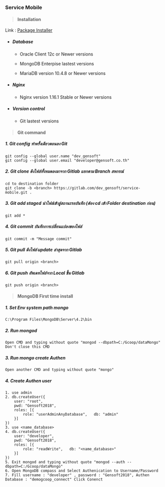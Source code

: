 ### Service Mobile

> #### Installation

Link : [Package Installer](https://mobilecloud.coopsiam.com/installer/)

* ##### Database

    * Oracle Client 12c or Newer versions
    
    * MongoDB Enterpise lastest versions
    
    * MariaDB version 10.4.8 or Newer versions

* ##### Nginx

    * Nginx version 1.16.1 Stable or Newer versions

* ##### Version control

    * Git lastest versions


> #### Git command

##### 1. Git config ทำครั้งเดียวตอนลง Git
    git config --global user.name "dev_gensoft"
    git config --global user.email "developer@gensoft.co.th"

##### 2. Git clone ดึงไฟล์ทั้งหมดลงมาจาก Gitlab แยกตาม Branch สหกรณ์
    cd to destination folder
    git clone -b <branch> https://gitlab.com/dev_gensoft/service-mobile.git .

##### 3. Git add staged นำไฟล์เข้าสู่สถานะรอบันทึก (ต้อง cd เข้า Folder destination ก่อน)
    git add *

##### 4. Git commit บันทึกการเปลี่ยนแปลงของไฟล์
    git commit -m "Message commit"

##### 5. Git pull ดึงไฟล์ update ล่าสุดจาก Gitlab
    git pull origin <branch>

##### 6. Git push อัพเดทไฟล์จาก Local ขึ้น Gitlab
    git push origin <branch>


> #### MongoDB First time install

##### 1. Set Env system path mongo
    C:\Program Files\MongoDB\Server\4.2\bin

##### 2. Run mongod
    Open CMD and typing without quote "mongod --dbpath=C:/Gcoop/dataMongo" Don't close this CMD

##### 3. Run mongo create Authen
    Open another CMD and typing without quote "mongo"

##### 4. Create Authen user
    1. use admin
    2. db.createUser({
        user: "root",
        pwd: "Gensoft2018",
        roles: [{
            role: "userAdminAnyDatabase",   db: "admin"
        }]
    })
    3. use <name_database>
    4. db.createUser({
        user: "developer",
        pwd: "Gensoft2018",
        roles: [{
            role: "readWrite",   db: "<name_database>"
        }]
    })
    5. Exit mongod and typing without quote "mongod --auth --dbpath=C:/Gcoop/dataMongo"
    6. Open MongoDB compass and Select Authenication to Username/Password
    7. Fill username : "developer" , password : "Gensoft2018", Authen Database : "demogcoop_connect" Click Conenct
